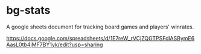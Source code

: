 # bg-stats
A google sheets document for tracking board games and players' winrates.


https://docs.google.com/spreadsheets/d/1E7reW_rVCjZQGTPSFdlASBymE6AasL0tb4jMF7BY1yk/edit?usp=sharing
